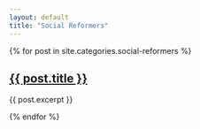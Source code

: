 ```yaml
---
layout: default
title: "Social Reformers"
---
```

{% for post in site.categories.social-reformers %}
<h2><a href="{{ post.url }}">{{ post.title }}</a></h2>
<p>{{ post.excerpt }}</p>
{% endfor %}
